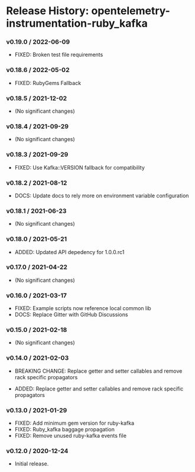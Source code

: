 # Release History: opentelemetry-instrumentation-ruby_kafka

### v0.19.0 / 2022-06-09

* FIXED: Broken test file requirements 

### v0.18.6 / 2022-05-02

* FIXED: RubyGems Fallback 

### v0.18.5 / 2021-12-02

* (No significant changes)

### v0.18.4 / 2021-09-29

* (No significant changes)

### v0.18.3 / 2021-09-29

* FIXED: Use Kafka::VERSION fallback for compatibility 

### v0.18.2 / 2021-08-12

* DOCS: Update docs to rely more on environment variable configuration 

### v0.18.1 / 2021-06-23

* (No significant changes)

### v0.18.0 / 2021-05-21

* ADDED: Updated API depedency for 1.0.0.rc1

### v0.17.0 / 2021-04-22

* (No significant changes)

### v0.16.0 / 2021-03-17

* FIXED: Example scripts now reference local common lib
* DOCS: Replace Gitter with GitHub Discussions

### v0.15.0 / 2021-02-18

* (No significant changes)

### v0.14.0 / 2021-02-03

* BREAKING CHANGE: Replace getter and setter callables and remove rack specific propagators

* ADDED: Replace getter and setter callables and remove rack specific propagators

### v0.13.0 / 2021-01-29

* FIXED: Add minimum gem version for ruby-kafka
* FIXED: Ruby_kafka baggage propagation
* FIXED: Remove unused ruby-kafka events file

### v0.12.0 / 2020-12-24

* Initial release.
